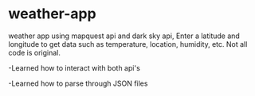 # weather-app
weather app using mapquest api and dark sky api, Enter a latitude and longitude to get data such as temperature, location,
humidity, etc. Not all code is original.

-Learned how to interact with both api's

-Learned how to parse through JSON files

